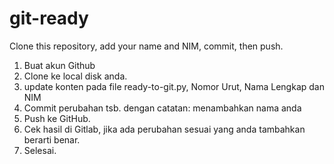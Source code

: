 # git-ready
Clone this repository, add your name and NIM, commit, then push.

1. Buat akun Github
2. Clone ke local disk anda.
3. update konten pada file ready-to-git.py, Nomor Urut, Nama Lengkap dan NIM
4. Commit perubahan tsb. dengan catatan: menambahkan nama anda
5. Push ke GitHub.
6. Cek hasil di Gitlab, jika ada perubahan sesuai yang anda tambahkan berarti benar.
7. Selesai.
